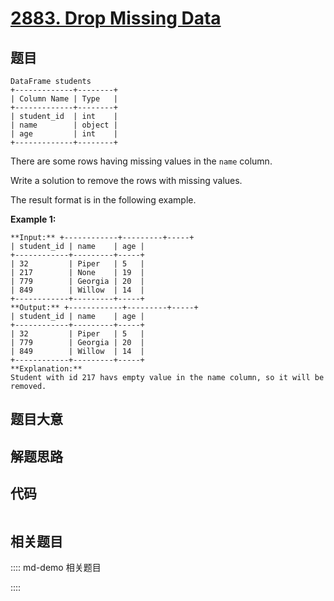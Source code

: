 # [2883. Drop Missing Data](https://leetcode.com/problems/drop-missing-data)

## 题目


    DataFrame students
    +-------------+--------+
    | Column Name | Type   |
    +-------------+--------+
    | student_id  | int    |
    | name        | object |
    | age         | int    |
    +-------------+--------+
    

There are some rows having missing values in the `name` column.

Write a solution to remove the rows with missing values.

The result format is in the following example.



**Example 1:**

    
    
    **Input:** +------------+---------+-----+
    | student_id | name    | age |
    +------------+---------+-----+
    | 32         | Piper   | 5   |
    | 217        | None    | 19  |
    | 779        | Georgia | 20  |
    | 849        | Willow  | 14  |
    +------------+---------+-----+
    **Output:** +------------+---------+-----+
    | student_id | name    | age |
    +------------+---------+-----+
    | 32         | Piper   | 5   |
    | 779        | Georgia | 20  | 
    | 849        | Willow  | 14  | 
    +------------+---------+-----+
    **Explanation:** 
    Student with id 217 havs empty value in the name column, so it will be removed.


## 题目大意

## 解题思路

## 代码

```javascript

```

## 相关题目

:::: md-demo 相关题目

::::
